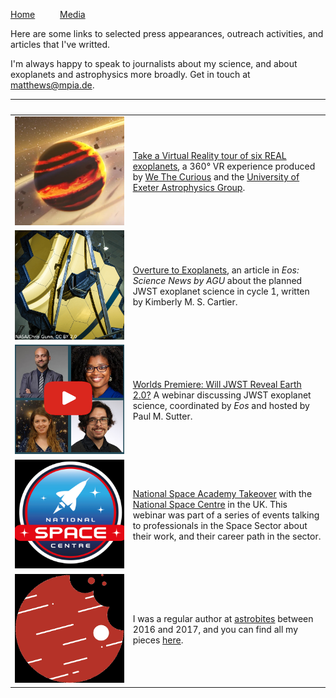 [Home](index) &emsp; &emsp; [Media](media)
&emsp;

Here are some links to selected press appearances, outreach activities, and articles that I've writted.

I'm always happy to speak to journalists about my science, and about exoplanets and astrophysics more broadly. Get in touch at [matthews@mpia.de](mailto:matthews@mpia.de).

<!---
using a hack to set relative column spacings: blank space headers that force a width on the RH column.
-->

| &emsp; | &emsp; &emsp; &emsp; &emsp; &emsp; &emsp; &emsp; &emsp; &emsp; &emsp; &emsp; &emsp; &emsp; &emsp; &emsp;  |
| --- | --- |
| <a href="https://www.youtube.com/watch?v=qhLExhpXX0E"><img src="images/VRexoplanets.png" alt="An artist's impression of a young planet in a debris disk"></a> | [Take a Virtual Reality tour of six REAL exoplanets](https://www.youtube.com/watch?v=qhLExhpXX0E), a 360° VR experience produced by [We The Curious](https://www.google.com/search?channel=fs&client=ubuntu&q=we+the+curious) and the [University of Exeter Astrophysics Group](http://emps.exeter.ac.uk/physics-astronomy/). |
| <a href="https://eos.org/features/overture-to-exoplanets"><img src="images/jwst_mirror.png" alt="A photograph of the JWST mirror"></a> | [Overture to Exoplanets](https://eos.org/features/overture-to-exoplanets), an article in *Eos: Science News by AGU* about the planned JWST exoplanet science in cycle 1, written by Kimberly M. S. Cartier. |
| <a href="https://www.youtube.com/watch?v=VPT7qvfSVQw"><img src="images/eos_webinar.png" alt="Promo image for Eos Webinar, featuring the four speakers and a youtube play symbol"></a> | [Worlds Premiere: Will JWST Reveal Earth 2.0?](https://www.youtube.com/watch?v=VPT7qvfSVQw&t=1776s) A webinar discussing JWST exoplanet science, coordinated by *Eos* and hosted by Paul M. Sutter. |
| <a href="https://www.youtube.com/watch?v=FpnAVR7q0Fg"><img src="images/nsctakeover.jpg" alt="The national space center logo"></a> | [National Space Academy Takeover](https://www.youtube.com/watch?v=FpnAVR7q0Fg) with the [National Space Centre](https://spacecentre.co.uk/) in the UK. This webinar was part of a series of events talking to professionals in the Space Sector about their work, and their career path in the sector. |
| <a href="https://astrobites.org/author/ematthews/"><img src="images/astrobites.png" alt="The astrobites logo, which features a cartoon of Jupiter with a bite taken out."></a> | I was a regular author at [astrobites](https://astrobites.org/) between 2016 and 2017, and you can find all my pieces [here](https://astrobites.org/author/ematthews/). |

<!---
[Geneva programmes for JWST](https://www.unige.ch/sciences/astro/en/news/programmes-jwst/)
-->

